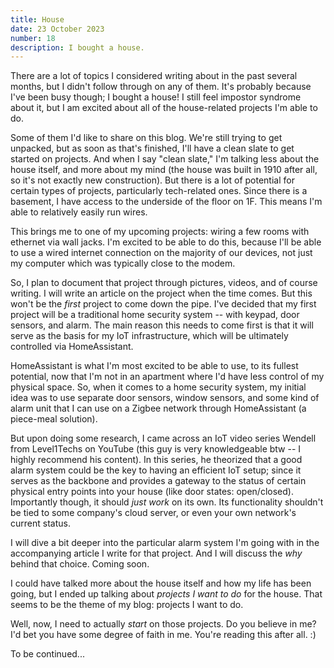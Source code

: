 ```yaml
---
title: House
date: 23 October 2023
number: 18
description: I bought a house.
---
```


There are a lot of topics I considered writing about in the past several months, but I didn't follow through on any of them. It's probably because I've been busy though; I bought a house! I still feel impostor syndrome about it, but I am excited about all of the house-related projects I'm able to do.

Some of them I'd like to share on this blog. We're still trying to get unpacked, but as soon as that's finished, I'll have a clean slate to get started on projects. And when I say "clean slate," I'm talking less about the house itself, and more about my mind (the house was built in 1910 after all, so it's not exactly new construction). But there is a lot of potential for certain types of projects, particularly tech-related ones. Since there is a basement, I have access to the underside of the floor on 1F. This means I'm able to relatively easily run wires.

This brings me to one of my upcoming projects: wiring a few rooms with ethernet via wall jacks. I'm excited to be able to do this, because I'll be able to use a wired internet connection on the majority of our devices, not just my computer which was typically close to the modem.

So, I plan to document that project through pictures, videos, and of course writing. I will write an article on the project when the time comes. But this won't be the *first* project to come down the pipe. I've decided that my first project will be a traditional home security system -- with keypad, door sensors, and alarm. The main reason this needs to come first is that it will serve as the basis for my IoT infrastructure, which will be ultimately controlled via HomeAssistant.

HomeAssistant is what I'm most excited to be able to use, to its fullest potential, now that I'm not in an apartment where I'd have less control of my physical space. So, when it comes to a home security system, my initial idea was to use separate door sensors, window sensors, and some kind of alarm unit that I can use on a Zigbee network through HomeAssistant (a piece-meal solution).

But upon doing some research, I came across an IoT video series Wendell from Level1Techs on YouTube (this guy is very knowledgeable btw -- I highly recommend his content). In this series, he theorized that a good alarm system could be the key to having an efficient IoT setup; since it serves as the backbone and provides a gateway to the status of certain physical entry points into your house (like door states: open/closed). Importantly though, it should *just work* on its own. Its functionality shouldn't be tied to some company's cloud server, or even your own network's current status.

I will dive a bit deeper into the particular alarm system I'm going with in the accompanying article I write for that project. And I will discuss the *why* behind that choice. Coming soon.

I could have talked more about the house itself and how my life has been going, but I ended up talking about *projects I want to do* for the house. That seems to be the theme of my blog: projects I want to do.

Well, now, I need to actually *start* on those projects. Do you believe in me? I'd bet you have some degree of faith in me. You're reading this after all. :)

To be continued...
